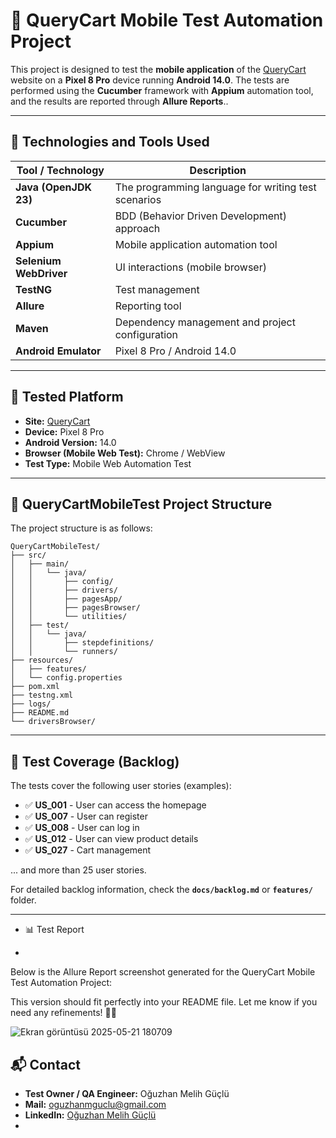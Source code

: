 # 📱 **QueryCart Mobile Test Automation Project**

This project is designed to test the **mobile application** of the [QueryCart](https://querycart.com/) website on a **Pixel 8 Pro** device running **Android 14.0**. The tests are performed using the **Cucumber** framework with **Appium** automation tool, and the results are reported through **Allure Reports**..

---

## 🚀 **Technologies and Tools Used**

| **Tool / Technology**    | **Description**                                           |
|--------------------------|-----------------------------------------------------------|
| **Java (OpenJDK 23)**     | The programming language for writing test scenarios       |
| **Cucumber**              | BDD (Behavior Driven Development) approach                |
| **Appium**                | Mobile application automation tool                        |
| **Selenium WebDriver**    | UI interactions (mobile browser)                          |
| **TestNG**                | Test management                                            |
| **Allure**                | Reporting tool                                            |
| **Maven**                 | Dependency management and project configuration           |
| **Android Emulator**      | Pixel 8 Pro / Android 14.0                                |

---

## 📱 **Tested Platform**

- **Site:** [QueryCart](https://querycart.com/)
- **Device:** Pixel 8 Pro
- **Android Version:** 14.0
- **Browser (Mobile Web Test):** Chrome / WebView
- **Test Type:** Mobile Web Automation Test

---

## 📁 **QueryCartMobileTest Project Structure**

The project structure is as follows:



```
QueryCartMobileTest/
├── src/
│   ├── main/
│   │   └── java/
│   │       ├── config/
│   │       ├── drivers/
│   │       ├── pagesApp/
│   │       ├── pagesBrowser/
│   │       └── utilities/
│   ├── test/
│   │   └── java/
│   │       ├── stepdefinitions/
│   │       └── runners/
├── resources/
│   ├── features/
│   └── config.properties
├── pom.xml
├── testng.xml
├── logs/
├── README.md
└── driversBrowser/

```



---

## 🧭 **Test Coverage (Backlog)**

The tests cover the following user stories (examples):

- ✅ **US_001** - User can access the homepage
- ✅ **US_007** - User can register
- ✅ **US_008** - User can log in
- ✅ **US_012** - User can view product details
- ✅ **US_027** - Cart management

... and more than 25 user stories.

For detailed backlog information, check the **`docs/backlog.md`** or **`features/`** folder.

---



- 📊 Test Report

- 
Below is the Allure Report screenshot generated for the QueryCart Mobile Test Automation Project:


This version should fit perfectly into your README file. Let me know if you need any refinements! 🚀😊


![Ekran görüntüsü 2025-05-21 180709](https://github.com/user-attachments/assets/7518bec1-3110-4e37-98c5-9b47825ca766)


## 📬 **Contact**

- **Test Owner / QA Engineer:** Oğuzhan Melih Güçlü
- **Mail:** [oguzhanmguclu@gmail.com](mailto:oguzhanmguclu@gmail.com)
- **LinkedIn:** [Oğuzhan Melih Güçlü](https://www.linkedin.com/in/oguzhanmelihguclu/)
- 
